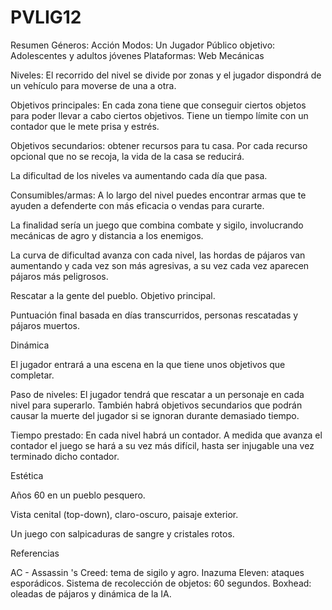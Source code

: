 # PVLIG12
Resumen
Géneros: Acción 
Modos: Un Jugador
Público objetivo: Adolescentes y adultos jóvenes
Plataformas: Web
Mecánicas

Niveles: El recorrido del nivel se divide por zonas y el jugador dispondrá de un vehículo para moverse de una a otra. 

Objetivos principales: En cada zona tiene que conseguir ciertos objetos para poder llevar a cabo ciertos objetivos. Tiene un tiempo límite con un contador que le mete prisa y estrés.

Objetivos secundarios: obtener recursos para tu casa. Por  cada recurso opcional que no se recoja, la vida de la casa se reducirá.

La dificultad de los niveles va aumentando cada día que pasa. 

Consumibles/armas: A lo largo  del nivel puedes encontrar armas que te ayuden a defenderte con más eficacia o vendas para curarte.

La finalidad sería un juego que combina combate y sigilo, involucrando mecánicas de agro y distancia a los enemigos.

La curva de dificultad avanza con cada nivel, las hordas de pájaros van aumentando y cada vez son más agresivas, a su vez cada vez aparecen pájaros más peligrosos.

Rescatar a la gente del pueblo. Objetivo principal.

Puntuación final basada en días transcurridos, personas rescatadas y pájaros muertos.

Dinámica

El jugador entrará a una escena en la que tiene unos objetivos que completar. 

Paso de niveles: El jugador tendrá que rescatar a un personaje en cada nivel para superarlo. También habrá objetivos secundarios que podrán causar la muerte del jugador si se ignoran durante demasiado tiempo.

Tiempo prestado: En cada nivel habrá un contador. A medida que avanza el contador el juego se hará a su vez más difícil, hasta ser injugable una vez terminado dicho contador.

Estética

Años 60 en un pueblo pesquero.

Vista cenital (top-down), claro-oscuro, paisaje exterior.

Un juego con salpicaduras de sangre y cristales rotos.

Referencias

AC - Assassin 's  Creed: tema de sigilo y agro.
Inazuma Eleven: ataques esporádicos.
Sistema de recolección de objetos: 60 segundos.
Boxhead:  oleadas de pájaros y dinámica de la IA.


